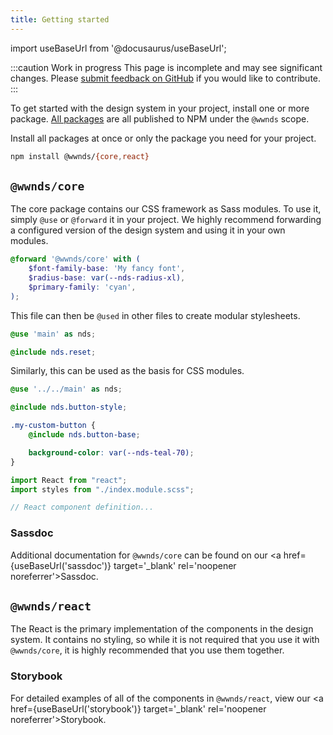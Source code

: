 ```yaml
---
title: Getting started
---
```


import useBaseUrl from '@docusaurus/useBaseUrl';

:::caution Work in progress
This page is incomplete and may see significant changes.
Please [submit feedback on GitHub](https://github.com/wwnorton/design-system/issues)
if you would like to contribute.
:::

To get started with the design system in your project, install one or more package.
[All packages](https://github.com/wwnorton/design-system/tree/main/packages) are all published to NPM under the `@wwnds` scope.

Install all packages at once or only the package you need for your project.

```bash
npm install @wwnds/{core,react}
```

## `@wwnds/core`

The core package contains our CSS framework as Sass modules. To use it, simply
`@use` or `@forward` it in your project. We highly recommend forwarding a configured
version of the design system and using it in your own modules.

```scss title="/my-project/src/main.scss"
@forward '@wwnds/core' with (
	$font-family-base: 'My fancy font',
	$radius-base: var(--nds-radius-xl),
	$primary-family: 'cyan',
);
```

This file can then be `@used` in other files to create modular stylesheets.

```scss title="/my-project/src/reset.scss"
@use 'main' as nds;

@include nds.reset;
```

Similarly, this can be used as the basis for CSS modules.

```scss title="/my-project/src/components/my-button/index.module.scss"
@use '../../main' as nds;

@include nds.button-style;

.my-custom-button {
	@include nds.button-base;

	background-color: var(--nds-teal-70);
}
```

```jsx title="/my-project/src/components/my-button/index.jsx"
import React from "react";
import styles from "./index.module.scss";

// React component definition...
```

### Sassdoc

Additional documentation for `@wwnds/core` can be found on our <a href={useBaseUrl('sassdoc')} target='\_blank' rel='noopener noreferrer'>Sassdoc</a>.

## `@wwnds/react`

The React is the primary implementation of the components in the design system.
It contains no styling, so while it is not required that you use it with
`@wwnds/core`, it is highly recommended that you use them together.

### Storybook

For detailed examples of all of the components in `@wwnds/react`, view our <a href={useBaseUrl('storybook')} target='\_blank' rel='noopener noreferrer'>Storybook</a>.
